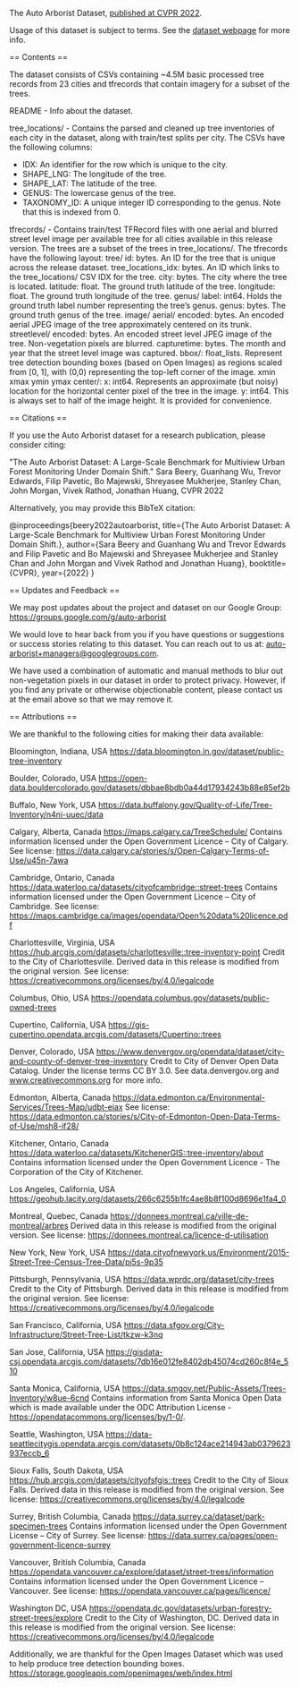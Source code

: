 The Auto Arborist Dataset, [published at CVPR 2022](https://openaccess.thecvf.com/content/CVPR2022/html/Beery_The_Auto_Arborist_Dataset_A_Large-Scale_Benchmark_for_Multiview_Urban_CVPR_2022_paper.html).

Usage of this dataset is subject to terms. See the [dataset webpage](https://google.github.io/auto-arborist/) for more info.

== Contents ==

The dataset consists of CSVs containing ~4.5M basic processed tree records from
23 cities and tfrecords that contain imagery for a subset of the trees.

README - Info about the dataset.

tree_locations/ - Contains the parsed and cleaned up tree inventories of each
  city in the dataset, along with train/test splits per city. The CSVs
  have the following columns:
  - IDX: An identifier for the row which is unique to the city.
  - SHAPE_LNG: The longitude of the tree.
  - SHAPE_LAT: The latitude of the tree.
  - GENUS: The lowercase genus of the tree.
  - TAXONOMY_ID: A unique integer ID corresponding to the genus. Note that this
      is indexed from 0.

tfrecords/ - Contains train/test TFRecord files with one aerial and blurred
  street level image per available tree for all cities available in this release
  version. The trees are a subset of the trees in tree_locations/.
  The tfrecords have the following layout:
  tree/
    id: bytes. An ID for the tree that is unique across the release dataset.
    tree_locations_idx: bytes. An ID which links to the tree_locations/ CSV IDX
                      for the tree.
    city: bytes. The city where the tree is located.
    latitude: float. The ground truth latitude of the tree.
    longitude: float. The ground truth longitude of the tree.
    genus/
      label: int64. Holds the ground truth label number representing the tree’s
             genus.
      genus: bytes. The ground truth genus of the tree.
  image/
    aerial/
      encoded: bytes. An encoded aerial JPEG image of the tree approximately
               centered on its trunk.
    streetlevel/
      encoded: bytes. An encoded street level JPEG image of the tree.
               Non-vegetation pixels are blurred.
      capturetime: bytes. The month and year that the street level image was captured.
      bbox/: float_lists. Represent tree detection bounding boxes (based on Open
              Images) as regions scaled from [0, 1], with  (0,0) representing
              the top-left corner of the image.
        xmin
        xmax
        ymin
        ymax
      center/:
        x: int64. Represents an approximate (but noisy) location for the horizontal
           center pixel of the tree in the image.
        y: int64. This is always set to half of the image height. It is provided
           for convenience.


== Citations ==

If you use the Auto Arborist dataset for a research publication, please consider citing:

"The Auto Arborist Dataset: A Large-Scale Benchmark for Multiview Urban Forest Monitoring Under Domain Shift." Sara Beery, Guanhang Wu, Trevor Edwards, Filip Pavetic, Bo Majewski, Shreyasee Mukherjee, Stanley Chan, John Morgan, Vivek Rathod, Jonathan Huang, CVPR 2022

Alternatively, you may provide this BibTeX citation:

@inproceedings{beery2022autoarborist,
  title={The Auto Arborist Dataset: A Large-Scale Benchmark for Multiview Urban Forest Monitoring Under Domain Shift.},
  author={Sara Beery and Guanhang Wu and Trevor Edwards and Filip Pavetic and Bo Majewski and Shreyasee Mukherjee and Stanley Chan and John Morgan and Vivek Rathod and Jonathan Huang},
  booktitle={CVPR},
  year={2022}
}

== Updates and Feedback ==

We may post updates about the project and dataset on our Google Group:
https://groups.google.com/g/auto-arborist

We would love to hear back from you if you have questions or suggestions or
success stories relating to this dataset. You can reach out to us at:
auto-arborist+managers@googlegroups.com.

We have used a combination of automatic and manual methods to blur out
non-vegetation pixels in our dataset in order to protect privacy.  However, if
you find any private or otherwise objectionable content, please contact us at the
email above so that we may remove it.

== Attributions ==

We are thankful to the following cities for making their data available:

Bloomington, Indiana, USA
https://data.bloomington.in.gov/dataset/public-tree-inventory

Boulder, Colorado, USA
https://open-data.bouldercolorado.gov/datasets/dbbae8bdb0a44d17934243b88e85ef2b

Buffalo, New York, USA
https://data.buffalony.gov/Quality-of-Life/Tree-Inventory/n4ni-uuec/data

Calgary, Alberta, Canada
https://maps.calgary.ca/TreeSchedule/
Contains information licensed under the Open Government Licence – City of Calgary.
See license: https://data.calgary.ca/stories/s/Open-Calgary-Terms-of-Use/u45n-7awa

Cambridge, Ontario, Canada
https://data.waterloo.ca/datasets/cityofcambridge::street-trees
Contains information licensed under the Open Government Licence – City of Cambridge.
See license: https://maps.cambridge.ca/images/opendata/Open%20data%20licence.pdf

Charlottesville, Virginia, USA
https://hub.arcgis.com/datasets/charlottesville::tree-inventory-point
Credit to the City of Charlottesville. Derived data in this release is modified
from the original version.
See license: https://creativecommons.org/licenses/by/4.0/legalcode

Columbus, Ohio, USA
https://opendata.columbus.gov/datasets/public-owned-trees

Cupertino, California, USA
https://gis-cupertino.opendata.arcgis.com/datasets/Cupertino::trees

Denver, Colorado, USA
https://www.denvergov.org/opendata/dataset/city-and-county-of-denver-tree-inventory
Credit to City of Denver Open Data Catalog. Under the license terms CC BY 3.0.
See data.denvergov.org and www.creativecommons.org for more info.

Edmonton, Alberta, Canada
https://data.edmonton.ca/Environmental-Services/Trees-Map/udbt-eiax
See license: https://data.edmonton.ca/stories/s/City-of-Edmonton-Open-Data-Terms-of-Use/msh8-if28/

Kitchener, Ontario, Canada
https://data.waterloo.ca/datasets/KitchenerGIS::tree-inventory/about
Contains information licensed under the Open Government Licence - The Corporation of the City of Kitchener.

Los Angeles, California, USA
https://geohub.lacity.org/datasets/266c6255b1fc4ae8b8f100d8696e1fa4_0

Montreal, Quebec, Canada
https://donnees.montreal.ca/ville-de-montreal/arbres
Derived data in this release is modified from the original version.
See license: https://donnees.montreal.ca/licence-d-utilisation

New York, New York, USA
https://data.cityofnewyork.us/Environment/2015-Street-Tree-Census-Tree-Data/pi5s-9p35

Pittsburgh, Pennsylvania, USA
https://data.wprdc.org/dataset/city-trees
Credit to the City of Pittsburgh. Derived data in this release is modified
from the original version.
See license: https://creativecommons.org/licenses/by/4.0/legalcode

San Francisco, California, USA
https://data.sfgov.org/City-Infrastructure/Street-Tree-List/tkzw-k3nq

San Jose, California, USA
https://gisdata-csj.opendata.arcgis.com/datasets/7db16e012fe8402db45074cd260c8f4e_510

Santa Monica, California, USA
https://data.smgov.net/Public-Assets/Trees-Inventory/w8ue-6cnd
Contains information from Santa Monica Open Data which is made available
under the ODC Attribution License - https://opendatacommons.org/licenses/by/1-0/.

Seattle, Washington, USA
https://data-seattlecitygis.opendata.arcgis.com/datasets/0b8c124ace214943ab0379623937eccb_6

Sioux Falls, South Dakota, USA
https://hub.arcgis.com/datasets/cityofsfgis::trees
Credit to the City of Sioux Falls. Derived data in this release is modified
from the original version.
See license: https://creativecommons.org/licenses/by/4.0/legalcode

Surrey, British Columbia, Canada
https://data.surrey.ca/dataset/park-specimen-trees
Contains information licensed under the Open Government License – City of Surrey.
See license: https://data.surrey.ca/pages/open-government-licence-surrey

Vancouver, British Columbia, Canada
https://opendata.vancouver.ca/explore/dataset/street-trees/information
Contains information licensed under the Open Government Licence – Vancouver.
See license: https://opendata.vancouver.ca/pages/licence/

Washington DC, USA
https://opendata.dc.gov/datasets/urban-forestry-street-trees/explore
Credit to the City of Washington, DC. Derived data in this release is modified
from the original version.
See license: https://creativecommons.org/licenses/by/4.0/legalcode

Additionally, we are thankful for the Open Images Dataset which was used to help
produce tree detection bounding boxes.
https://storage.googleapis.com/openimages/web/index.html
